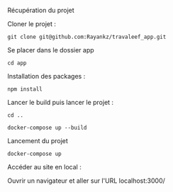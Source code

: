Récupération du projet

Cloner le projet :

```git clone git@github.com:Rayankz/travaleef_app.git```

Se placer dans le dossier app

```cd app```

Installation des packages :

```npm install```

Lancer le build puis lancer le projet :

```cd ..```

```docker-compose up --build```

Lancement du projet

```docker-compose up```

Accéder au site en local :

Ouvrir un navigateur et aller sur l'URL localhost:3000/




